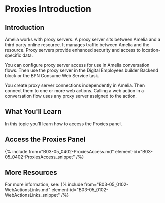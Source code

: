 

# Proxies Introduction

## Introduction

Amelia works with proxy servers. A proxy server sits between Amelia and a third party online resource. It manages traffic between Amelia and the resource. Proxy servers provide enhanced security and access to location-specific data.

You can configure proxy server access for use in Amelia conversation flows. Then use the proxy server in the Digital Employees builder Backend block or the BPN Consume Web Service task.

You create proxy server connections independently in  Amelia. Then connect them to one or more web actions. Calling a web action in a conversation flow uses any proxy server assigned to the action.

## What You'll Learn

In this topic you'll learn how to access the Proxies panel.

## Access the Proxies Panel

{% include from="B03-05_0402-ProxiesAccess.md" element-id="B03-05_0402-ProxiesAccess_snippet" /%}

## More Resources

For more information, see:
{% include from="B03-05_0102-WebActionsLinks.md" element-id="B03-05_0102-WebActionsLinks_snippet" /%}